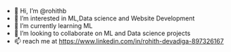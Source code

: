 - 👋 Hi, I’m @rohithb
- 👀 I’m interested in ML,Data science and Website Development
- 🌱 I’m currently learning ML
- 💞️ I’m looking to collaborate on ML and Data science projects
- 📫 reach me at https://www.linkedin.com/in/rohith-devadiga-897326167

<!---
rohithb212/rohithb212 is a ✨ special ✨ repository because its `README.md` (this file) appears on your GitHub profile.
You can click the Preview link to take a look at your changes.
--->
